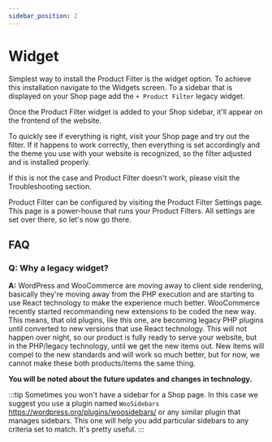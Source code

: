 ```yaml
---
sidebar_position: 2
---
```


# Widget

Simplest way to install the Product Filter is the widget option. To achieve this installation navigate to the Widgets screen. To a sidebar that is displayed on your Shop page add the `+ Product Filter` legacy widget.

Once the Product Filter widget is added to your Shop sidebar, it'll appear on the frontend of the website.

To quickly see if everything is right, visit your Shop page and try out the filter. If it happens to work correctly, then everything is set accordingly and the theme you use with your website is recognized, so the filter adjusted and is installed properly.

If this is not the case and Product Filter doesn't work, please visit the Troubleshooting section.

Product Filter can be configured by visiting the Product Filter Settings page. This page is a power-house that runs your Product Filters. All settings are set over there, so let's now go there.

## FAQ

### Q: Why a legacy widget?

**A:** WordPress and WooCommerce are moving away to client side rendering, basically they're moving away from the PHP execution and are starting to use React technology to make the experience much better. WooCommerce recently started recommanding new extensions to be coded the new way. This means, that old plugins, like this one, are becoming legacy PHP plugins until converted to new versions that use React technology. This will not happen over night, so our product is fully ready to serve your website, but in the PHP/legacy technology, until we get the new items out. New items will compel to the new standards and will work so much better, but for now, we cannot make these both products/items the same thing.

**You will be noted about the future updates and changes in technology.**

:::tip
Sometimes you won't have a sidebar for a Shop page. In this case we suggest you use a plugin named `WooSidebars` https://wordpress.org/plugins/woosidebars/ or any similar plugin that manages sidebars. This one will help you add particular sidebars to any criteria set to match. It's pretty useful.
:::
